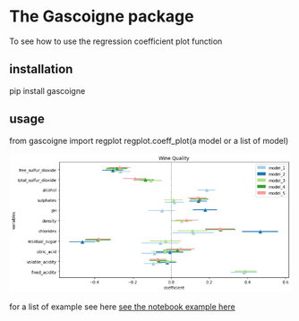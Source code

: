 # The Gascoigne package

To see how to use the regression coefficient plot function 

## installation
pip install gascoigne

## usage
from gascoigne import regplot
regplot.coeff_plot(a model or a list of model)


![png](output_25_0.png)

for a list of example see here [see the notebook example here](https://github.com/gabrielepinto/gascoigne/blob/main/EXAMPLE_regplot.md)